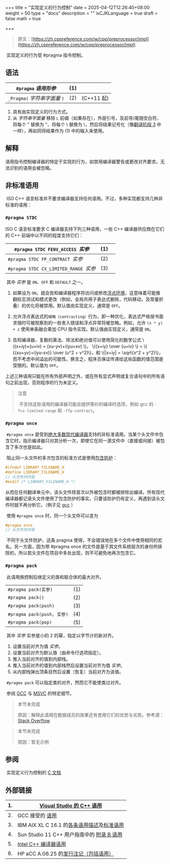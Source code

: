+++
title = "实现定义的行为控制"
date = 2025-04-12T12:26:40+08:00
weight = 50
type = "docs"
description = ""
isCJKLanguage = true
draft = false
math = true

+++

> 原文：[https://zh.cppreference.com/w/cpp/preprocessor/impl](https://zh.cppreference.com/w/cpp/preprocessor/impl)

​	实现定义的行为受 #pragma 指令控制。

## 语法

| `#pragma` *语用形参*          | (1)  |            |
| ----------------------------- | ---- | ---------- |
| `_Pragma(` *字符串字面量* `)` | (2)  | (C++11 起) |

1) 具有由实现定义的行为方式。
2) 从 *字符串字面量* 移除 `L` 前缀（如果存在），外层引号，及前导/尾随空白符，将每个 \" 替换为 "、将每个 \\ 替换为 \，然后将结果记号化（像[翻译阶段 3](https://zh.cppreference.com/w/cpp/language/translation_phases#.E9.98.B6.E6.AE.B5_3) 中一样），再如同将结果作为 (1) 中的输入来使用。

## 解释

​	语用指令控制编译器的特定于实现的行为，如禁用编译器警告或更改对齐要求。无法识别的语用会被忽略。

## 非标准语用

​	ISO C++ 语言标准并不要求编译器支持任何语用。不过，多种实现都支持几种非标准的语用：

### `#pragma STDC`

ISO C 语言标准要求 C 编译器支持下列三种语用，一些 C++ 编译器供应商在它们的 C++ 前端中以不同的程度支持它们：

| `#pragma STDC FENV_ACCESS `*实参*      | (1)  |      |
| -------------------------------------- | ---- | ---- |
| `#pragma STDC FP_CONTRACT `*实参*      | (2)  |      |
| `#pragma STDC CX_LIMITED_RANGE `*实参* | (3)  |      |

​	其中 *实参* 是 `ON`、`OFF` 和 `DEFAULT` 之一。

1. 如果设为 `ON`，就会告知编译器程序将访问或修改[浮点环境](https://zh.cppreference.com/w/c/numeric/fenv)，这意味着可能推翻标志测试和模式更改（例如，全局共用子表达式删除，代码移动，及常量折叠）的优化将被禁用。默认值由实现定义，通常是 `OFF`。

2. 允许浮点表达式的`缩略（contracting）`行为，即一种优化，表达式严格按书面求值时可被观察到的一些舍入错误和浮点异常将被忽略。例如，允许 `(x * y) + z` 使用单条融合乘加 CPU 指令实现。默认值由实现定义，通常是 `ON`。

3. 告知编译器，复数的乘法、除法和绝对值可以使用简化的数学公式 \\((x+iy)×(u+iv) =  (xu-yv)+i(yu+xv) \\)，  \\({x+iy}  \over  {u+iv}  \\) = \\(  {(xu+yv)+i(yu-xv)}  \over  (u^2 + v^2)\\)，和 \\(|x+iy| = \sqrt{x^2 + y^2}\\)，而不考虑中间溢出的可能性。换言之，程序员保证传递给这些函数的值范围是受限的。默认值为 `OFF`。


​	上述三种语用只能在所有外部声明之外，或在所有显式声明或复合语句中的所有语句之前出现，否则程序的行为未定义。

> 注意
>
> ​	不支持这些语用的编译器可能会提供等价的编译时选项，例如 gcc 的 `-fcx-limited-range` 和 `-ffp-contract`。

### `#pragma once`

​	`#pragma once` 是受到[绝大多数现代编译器](https://en.wikipedia.org/wiki/Pragma_once#Portability)支持的非标准语用。当某个头文件中包含它时，指示编译器只对其分析一次，即使它在同一源文件中（直接或间接）被包含了多次也是如此。

​	阻止同一头文件的多次包含的标准方式是使用[包含防护](https://en.wikipedia.org/wiki/Include_guard)：

```c
#ifndef LIBRARY_FILENAME_H
#define LIBRARY_FILENAME_H
// 头文件的内容
#endif /* LIBRARY_FILENAME_H */
```

​	从而在任何翻译单元中，该头文件除首次以外被包含时都被排除出编译。所有现代编译器都记录头文件使用了包含防护的事实，只要该防护仍有定义，再遇到该头文件时就不再分析它。（例子见 [gcc](https://gcc.gnu.org/onlinedocs/cpp/Once-Only-Headers.html) ）

​	使用 `#pragma once` 时，同一个头文件可以变为

```c
#pragma once
// 头文件的内容
```

​	不同于头文件防护，这条 pragma 使得，不会错误地在多个文件中使用相同的宏名。另一方面，因为带 #pragma once 的文件是基于其文件系统层次的身份所排除的，所以若头文件在项目中多处出现，则不可避免地再次包含它。

### `#pragma pack`

​	此语用族控制后继定义的类和联合体的最大对齐。

|                            |      |
| -------------------------- | ---- |
| `#pragma pack(实参)`       | (1)  |
| `#pragma pack()`           | (2)  |
| `#pragma pack(push)`       | (3)  |
| `#pragma pack(push, 实参)` | (4)  |
| `#pragma pack(pop)`        | (5)  |

​	其中 *实参* 实参是小的 2 的幂，指定以字节计的新对齐。

1) 设置当前对齐为值 *实参*。
2) 设置当前对齐为默认值（由命令行选项指定）。
3) 推入当前对齐的值到内部栈。
4) 推入当前对齐的值到内部栈然后设置当前对齐为值 *实参*。
5) 从内部栈弹出顶条目然后设置（恢复）当前对齐为该值。

​	`#pragma pack` 可以指定类的对齐，然而它不能使类过对齐。

​	参阅 [GCC](https://gcc.gnu.org/onlinedocs/gcc/Structure-Layout-Pragmas.html) 与 [MSVC](https://docs.microsoft.com/en-us/cpp/preprocessor/pack) 的特定细节。

> 本节未完成 
>
> 原因：解释此语用在数据成员的效果还有使用它们的优势与劣势。参考源：[Stack Overflow](https://stackoverflow.com/questions/3318410/pragma-pack-effect)

> 本节未完成 
>
> 原因：暂无示例

## 参阅

​	实现定义行为控制的 [C 文档](https://zh.cppreference.com/w/c/preprocessor/impl)

## 外部链接

| 1.   | [Visual Studio 的 C++ 语用](https://docs.microsoft.com/en-us/cpp/preprocessor/pragma-directives-and-the-pragma-keyword) |
| ---- | ------------------------------------------------------------ |
| 2.   | GCC 接受的 [语用](https://gcc.gnu.org/onlinedocs/gcc/Pragmas.html) |
| 3.   | IBM AIX XL C 16.1 的[各条语用描述](https://www.ibm.com/support/knowledgecenter/en/SSGH3R_16.1.0/com.ibm.xlcpp161.aix.doc/compiler_ref/pragma_descriptions.html)及[标准语用](https://www.ibm.com/support/knowledgecenter/en/SSGH3R_16.1.0/com.ibm.xlcpp161.aix.doc/language_ref/std_pragmas.html) |
| 4.   | Sun Studio 11 C++ 用户指南中的 [附录 B 语用](http://download.oracle.com/docs/cd/E19422-01/819-3690/Pragmas_App.html#73499) |
| 5.   | [Intel C++ 编译器语用](https://software.intel.com/content/www/us/en/develop/documentation/cpp-compiler-developer-guide-and-reference/top/compiler-reference/pragmas.html) |
| 6.   | HP aCC A.06.25 的[发行注记（包括语用）](https://h20565.www2.hpe.com/hpsc/doc/public/display?sp4ts.oid=4268164&docLocale=en_US&docId=emr_na-c02653979) |